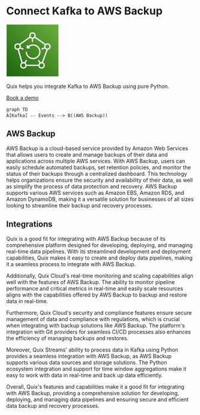 # Connect Kafka to AWS Backup

![](./images/logo_1.jpg)

Quix helps you integrate Kafka to AWS Backup using pure Python.

<div>
<a class="md-button md-button--primary" href="https://share.hsforms.com/1iW0TmZzKQMChk0lxd_tGiw4yjw2?__hstc=175542013.2303933fbd746c0ac86d9ccbe9bc9100.1728383268831.1729603416735.1729620918855.31&__hssc=175542013.1.1729620918855&__hsfp=2132701734" target="_blank" style="margin-right:.5rem;">Book a demo</a>
<br/>
</div>

```mermaid
graph TD
A[Kafka] -- Events --> B((AWS Backup))
```

## AWS Backup

AWS Backup is a cloud-based service provided by Amazon Web Services that allows users to create and manage backups of their data and applications across multiple AWS services. With AWS Backup, users can easily schedule automated backups, set retention policies, and monitor the status of their backups through a centralized dashboard. This technology helps organizations ensure the security and availability of their data, as well as simplify the process of data protection and recovery. AWS Backup supports various AWS services such as Amazon EBS, Amazon RDS, and Amazon DynamoDB, making it a versatile solution for businesses of all sizes looking to streamline their backup and recovery processes.

## Integrations

Quix is a good fit for integrating with AWS Backup because of its comprehensive platform designed for developing, deploying, and managing real-time data pipelines. With its streamlined development and deployment capabilities, Quix makes it easy to create and deploy data pipelines, making it a seamless process to integrate with AWS Backup.

Additionally, Quix Cloud's real-time monitoring and scaling capabilities align well with the features of AWS Backup. The ability to monitor pipeline performance and critical metrics in real-time and easily scale resources aligns with the capabilities offered by AWS Backup to backup and restore data in real-time.

Furthermore, Quix Cloud's security and compliance features ensure secure management of data and compliance with regulations, which is crucial when integrating with backup solutions like AWS Backup. The platform's integration with Git providers for seamless CI/CD processes also enhances the efficiency of managing backups and restores.

Moreover, Quix Streams' ability to process data in Kafka using Python provides a seamless integration with AWS Backup, as AWS Backup supports various data sources and storage solutions. The Python ecosystem integration and support for time window aggregations make it easy to work with data in real-time and back up data efficiently.

Overall, Quix's features and capabilities make it a good fit for integrating with AWS Backup, providing a comprehensive solution for developing, deploying, and managing data pipelines and ensuring secure and efficient data backup and recovery processes.

